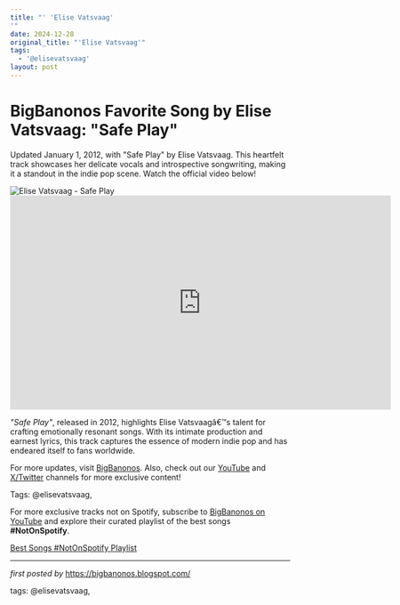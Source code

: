 ```yaml
---
title: "' 'Elise Vatsvaag'
'"
date: 2024-12-28
original_title: "'Elise Vatsvaag'"
tags:
  - '@elisevatsvaag'
layout: post
---
```

<!-- Title of the Post -->
<h1 >BigBanonos Favorite Song by Elise Vatsvaag: "Safe Play"</h1> <!-- Introductory Text -->
<p >Updated January 1, 2012, with "Safe Play" by Elise Vatsvaag. This heartfelt track showcases her delicate vocals and introspective songwriting, making it a standout in the indie pop scene. Watch the official video below!</p> <!-- Featured Image -->
<div > <img src="https://pickasso.spotifycdn.com/image/ab67c0de0000deef/dt/v1/img/radio/artist/1pViyIvMKoTZXUC6jJaspo/en" alt="Elise Vatsvaag - Safe Play" />
</div> <!-- YouTube Video Embed -->
<div > <iframe width="685" height="385" src="https://www.youtube.com/embed/v2jdR5GIbB4" title="Elise Vatsvaag - "Safe Play" Official Music Video" frameborder="0" allow="accelerometer; autoplay; clipboard-write; encrypted-media; gyroscope; picture-in-picture; web-share" referrerpolicy="strict-origin-when-cross-origin" allowfullscreen></iframe>
</div> <!-- Song Information -->
<div > <p><em>"Safe Play"</em>, released in 2012, highlights Elise Vatsvaagâ€™s talent for crafting emotionally resonant songs. With its intimate production and earnest lyrics, this track captures the essence of modern indie pop and has endeared itself to fans worldwide.</p>
</div> <!-- Footer Links -->
<div > <p>For more updates, visit <a href="https://bigbanonos.blogspot.com/" target="_blank">BigBanonos</a>. Also, check out our <a href="https://www.youtube.com/@BigBanonos" target="_blank">YouTube</a> and <a href="https://x.com/bigbanonos" target="_blank">X/Twitter</a> channels for more exclusive content!</p>
</div> <!-- Tags -->
<p >Tags: @elisevatsvaag,</p>


<!--Subscribe and Playlist Links-->
<div>
    <p>For more exclusive tracks not on Spotify, subscribe to <a href="https://www.youtube.com/@BigBanonos" target="_blank">BigBanonos on YouTube</a> and explore their curated playlist of the best songs <strong>#NotOnSpotify</strong>.</p>
    <p><a href="https://www.youtube.com/playlist?list=PLtuNtuTatqI0kFahUCbtbfenC_ET5O_tr" target="_blank">Best Songs #NotOnSpotify Playlist<br /></a></p></div>

<hr />

<p><em>first posted by</em> <a href="https://bigbanonos.blogspot.com/" rel="noopener" target="_new">https://bigbanonos.blogspot.com/</a></p>

<p>tags: @elisevatsvaag,</p>
